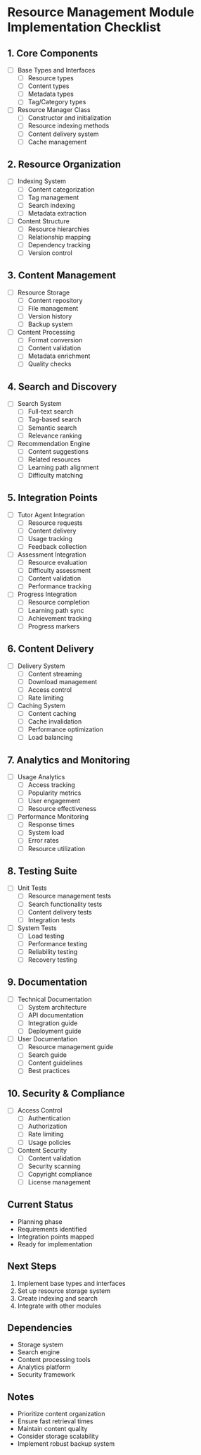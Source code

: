 # Resource Management Module Implementation Checklist

## 1. Core Components
- [ ] Base Types and Interfaces
  - [ ] Resource types
  - [ ] Content types
  - [ ] Metadata types
  - [ ] Tag/Category types

- [ ] Resource Manager Class
  - [ ] Constructor and initialization
  - [ ] Resource indexing methods
  - [ ] Content delivery system
  - [ ] Cache management

## 2. Resource Organization
- [ ] Indexing System
  - [ ] Content categorization
  - [ ] Tag management
  - [ ] Search indexing
  - [ ] Metadata extraction

- [ ] Content Structure
  - [ ] Resource hierarchies
  - [ ] Relationship mapping
  - [ ] Dependency tracking
  - [ ] Version control

## 3. Content Management
- [ ] Resource Storage
  - [ ] Content repository
  - [ ] File management
  - [ ] Version history
  - [ ] Backup system

- [ ] Content Processing
  - [ ] Format conversion
  - [ ] Content validation
  - [ ] Metadata enrichment
  - [ ] Quality checks

## 4. Search and Discovery
- [ ] Search System
  - [ ] Full-text search
  - [ ] Tag-based search
  - [ ] Semantic search
  - [ ] Relevance ranking

- [ ] Recommendation Engine
  - [ ] Content suggestions
  - [ ] Related resources
  - [ ] Learning path alignment
  - [ ] Difficulty matching

## 5. Integration Points
- [ ] Tutor Agent Integration
  - [ ] Resource requests
  - [ ] Content delivery
  - [ ] Usage tracking
  - [ ] Feedback collection

- [ ] Assessment Integration
  - [ ] Resource evaluation
  - [ ] Difficulty assessment
  - [ ] Content validation
  - [ ] Performance tracking

- [ ] Progress Integration
  - [ ] Resource completion
  - [ ] Learning path sync
  - [ ] Achievement tracking
  - [ ] Progress markers

## 6. Content Delivery
- [ ] Delivery System
  - [ ] Content streaming
  - [ ] Download management
  - [ ] Access control
  - [ ] Rate limiting

- [ ] Caching System
  - [ ] Content caching
  - [ ] Cache invalidation
  - [ ] Performance optimization
  - [ ] Load balancing

## 7. Analytics and Monitoring
- [ ] Usage Analytics
  - [ ] Access tracking
  - [ ] Popularity metrics
  - [ ] User engagement
  - [ ] Resource effectiveness

- [ ] Performance Monitoring
  - [ ] Response times
  - [ ] System load
  - [ ] Error rates
  - [ ] Resource utilization

## 8. Testing Suite
- [ ] Unit Tests
  - [ ] Resource management tests
  - [ ] Search functionality tests
  - [ ] Content delivery tests
  - [ ] Integration tests

- [ ] System Tests
  - [ ] Load testing
  - [ ] Performance testing
  - [ ] Reliability testing
  - [ ] Recovery testing

## 9. Documentation
- [ ] Technical Documentation
  - [ ] System architecture
  - [ ] API documentation
  - [ ] Integration guide
  - [ ] Deployment guide

- [ ] User Documentation
  - [ ] Resource management guide
  - [ ] Search guide
  - [ ] Content guidelines
  - [ ] Best practices

## 10. Security & Compliance
- [ ] Access Control
  - [ ] Authentication
  - [ ] Authorization
  - [ ] Rate limiting
  - [ ] Usage policies

- [ ] Content Security
  - [ ] Content validation
  - [ ] Security scanning
  - [ ] Copyright compliance
  - [ ] License management

## Current Status
- Planning phase
- Requirements identified
- Integration points mapped
- Ready for implementation

## Next Steps
1. Implement base types and interfaces
2. Set up resource storage system
3. Create indexing and search
4. Integrate with other modules

## Dependencies
- Storage system
- Search engine
- Content processing tools
- Analytics platform
- Security framework

## Notes
- Prioritize content organization
- Ensure fast retrieval times
- Maintain content quality
- Consider storage scalability
- Implement robust backup system 